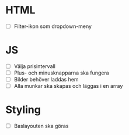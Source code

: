 # HTML

+ [ ] Filter-ikon som dropdown-meny


# JS
+ [ ] Välja prisintervall
+ [ ] Plus- och minusknapparna ska fungera
+ [ ] Bilder behöver laddas hem
+ [ ] Alla munkar ska skapas och läggas i en array

# Styling
+ [ ] Baslayouten ska göras
